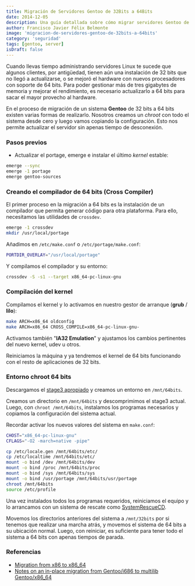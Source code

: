 ```yaml
---
title: Migración de Servidores Gentoo de 32Bits a 64Bits
date: 2014-12-05
description: Una guía detallada sobre cómo migrar servidores Gentoo de 32 bits a 64 bits, optimizando el rendimiento y aprovechando al máximo el hardware moderno.
author: Francisco Javier Félix Belmonte
image: 'migracion-de-servidores-gentoo-de-32bits-a-64bits'
category: 'seguridad'
tags: [gentoo, server]
isDraft: false
---
```


Cuando llevas tiempo administrando servidores Linux te sucede que algunos clientes, por antigüedad, tienen aún una instalación de 32 bits que no llegó a actualizarse, o se mejoró el hardware con nuevos procesadores con soporte de 64 bits. Para poder gestionar más de tres gigabytes de memoria y mejorar el rendimiento, es necesario actualizarlo a 64 bits para sacar el mayor provecho al hardware.

En el proceso de migración de un sistema **Gentoo** de 32 bits a 64 bits existen varias formas de realizarlo. Nosotros creamos un *chroot* con todo el sistema desde cero y luego vamos copiando la configuración. Esto nos permite actualizar el servidor sin apenas tiempo de desconexión.

### Pasos previos

- Actualizar el portage, emerge e instalar el último *kernel* estable:

```bash
emerge --sync
emerge -1 portage
emerge gentoo-sources
```

### Creando el compilador de 64 bits (Cross Compiler)

El primer proceso en la migración a 64 bits es la instalación de un compilador que permita generar código para otra plataforma. Para ello, necesitamos las utilidades de `crossdev`.

```bash
emerge -1 crossdev
mkdir /usr/local/portage
```

Añadimos en `/etc/make.conf` o `/etc/portage/make.conf`:

```bash
PORTDIR_OVERLAY="/usr/local/portage"
```

Y compilamos el compilador y su entorno:

```bash
crossdev -S -s1 --target x86_64-pc-linux-gnu
```

### Compilación del kernel

Compilamos el kernel y lo activamos en nuestro gestor de arranque (**grub** / **lilo**):

```bash
make ARCH=x86_64 oldconfig
make ARCH=x86_64 CROSS_COMPILE=x86_64-pc-linux-gnu-
```

Activamos también "**IA32 Emulation**" y ajustamos los cambios pertinentes del nuevo kernel, udev u otros.

Reiniciamos la máquina y ya tendremos el kernel de 64 bits funcionando con el resto de aplicaciones de 32 bits.

### Entorno chroot 64 bits

Descargamos el [stage3 apropiado](http://distfiles.gentoo.org/releases/amd64/autobuilds/current-stage3/) y creamos un entorno en `/mnt/64bits`.

Creamos un directorio en `/mnt/64bits` y descomprimimos el stage3 actual. Luego, con `chroot /mnt/64bits`, instalamos los programas necesarios y copiamos la configuración del sistema actual.

Recordar activar los nuevos valores del sistema en `make.conf`:

```bash
CHOST="x86_64-pc-linux-gnu"
CFLAGS="-O2 -march=native -pipe"
```

```bash
cp /etc/locale.gen /mnt/64bits/etc/
cp /etc/localtime /mnt/64bits/etc/
mount -o bind /dev /mnt/64bits/dev
mount -o bind /proc /mnt/64bits/proc
mount -o bind /sys /mnt/64bits/sys
mount -o bind /usr/portage /mnt/64bits/usr/portage
chroot /mnt/64bits
source /etc/profile
```

Una vez instalados todos los programas requeridos, reiniciamos el equipo y lo arrancamos con un sistema de rescate como [SystemRescueCD](http://www.sysresccd.org/SystemRescueCd_Homepage).

Movemos los directorios anteriores del sistema a `/mnt/32bits` por si tenemos que realizar una marcha atrás, y movemos el sistema de 64 bits a su ubicación normal. Luego, con reiniciar, es suficiente para tener todo el sistema a 64 bits con apenas tiempos de parada.

### Referencias

- [Migration from x86 to x86_64](http://www.odi.ch/weblog/posting.php?posting=572)
- [Notes on an in-place migration from Gentoo/i686 to multilib Gentoo/x86_64](http://www.parp.homeunix.net/articles/migration.html)
